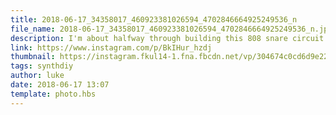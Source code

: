 ```yaml
---
title: 2018-06-17_34358017_460923381026594_4702846664925249536_n
file_name: 2018-06-17_34358017_460923381026594_4702846664925249536_n.jpg
description: I'm about halfway through building this 808 snare circuit and definitely feeling like I bit off a little more than I could chew on the wiring front 😂 #synthdiy
link: https://www.instagram.com/p/BkIHur_hzdj
thumbnail: https://instagram.fkul14-1.fna.fbcdn.net/vp/304674c0cd6d9e223c235a4ba00b0ac8/5C0EDA90/t51.2885-15/sh0.08/e35/s640x640/34358017_460923381026594_4702846664925249536_n.jpg?ig_cache_key=MTgwMzcyNTY0NTQyMDExNTgxMQ%3D%3D.2
tags: synthdiy
author: luke
date: 2018-06-17 13:07
template: photo.hbs
---
```

